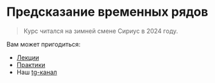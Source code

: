 # Предсказание временных рядов

> Курс читался на зимней смене Сириус в 2024 году.

Вам может пригодиться:

* [Лекции](./Лекции)
* [Практики](./Практики)
* Наш [tg-канал](https://t.me/+J1ZT3Ett4FVkYzhi)
